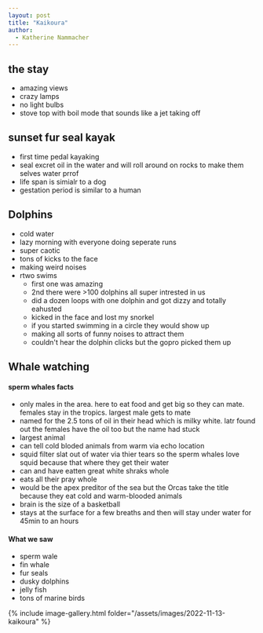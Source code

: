 ```yaml
---
layout: post
title: "Kaikoura"
author:
  - Katherine Nammacher
---
```


## the stay
- amazing views
- crazy lamps
- no light bulbs
- stove top with boil mode that sounds like a jet taking off


## sunset fur seal kayak
  - first time pedal kayaking
  - seal excret oil in the water and will roll around on rocks to make them selves water prrof
  - life span is simialr to a dog
  - gestation period is similar to a human

## Dolphins
- cold water
- lazy morning with everyone doing seperate runs 
- super caotic
- tons of kicks to the face
- making weird noises
- rtwo swims
  - first one was amazing
  - 2nd there were >100 dolphins all super intrested in us
  - did a dozen loops with one dolphin and got dizzy and totally eahusted
  - kicked in the face and lost my snorkel
  - if you started swimming in a circle they would show up
  - making all sorts of funny noises to attract them
  - couldn't hear the dolphin clicks but the gopro picked them up

## Whale watching

#### sperm whales facts
 - only males in the area. here to eat food and get big so they can mate. females stay in the tropics. largest male gets to mate
 - named for the 2.5 tons of oil in their head which is milky white. latr found out the females have the oil too but the name had stuck
 - largest animal
 - can tell cold bloded animals from warm via echo location
 - squid filter slat out of water via thier tears so the sperm whales love squid because that where they get their water
 - can and have eatten great white shraks whole
 - eats all their pray whole
 - would be the apex preditor of the sea but the Orcas take the title because they eat cold and warm-blooded animals
 - brain is the size of a basketball
 - stays at the surface for a few breaths and then will stay under water for 45min to an hours

#### What we saw
- sperm wale
- fin whale
- fur seals
- dusky dolphins
- jelly fish
- tons of marine birds

{% include image-gallery.html folder="/assets/images/2022-11-13-kaikoura" %}
